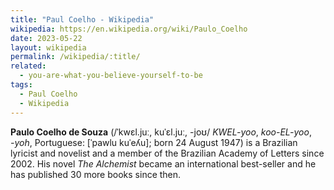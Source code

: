 ```yaml
---
title: "Paul Coelho - Wikipedia"
wikipedia: https://en.wikipedia.org/wiki/Paulo_Coelho
date: 2023-05-22
layout: wikipedia
permalink: /wikipedia/:title/
related:
  - you-are-what-you-believe-yourself-to-be
tags:
  - Paul Coelho
  - Wikipedia
---
```

**Paulo Coelho de Souza** (/ˈkwɛl.juː, kuˈɛl.juː, -joʊ/ *KWEL-yoo*, *koo-EL-yoo*, *-⁠yoh*, Portuguese: [ˈpawlu kuˈeʎu]; born 24 August 1947) is a Brazilian lyricist and novelist and a member of the Brazilian Academy of Letters since 2002. His novel *The Alchemist* became an international best-seller and he has published 30 more books since then.